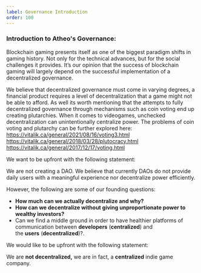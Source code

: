 ```yaml
---
label: Governance Introduction
order: 100
---
```


### Introduction to Atheo's Governance:

Blockchain gaming presents itself as one of the biggest paradigm shifts in gaming history. Not only for the technical advances, but for the social challenges it provides. It’s our opinion that the success of blockchain gaming will largely depend on the successful implementation of a decentralized governance.

We believe that decentralized governance must come in varying degrees, a financial product requires a level of decentralization that a game might not be able to afford. As well its worth mentioning that the attempts to fully decentralized governance through mechanisms such as coin voting end up creating plutarchies. When it comes to videogames, unchecked decentralization can unintentionally centralize power. The problems of coin voting and plutarchy can be further explored here: 
https://vitalik.ca/general/2021/08/16/voting3.html
https://vitalik.ca/general/2018/03/28/plutocracy.html
https://vitalik.ca/general/2017/12/17/voting.html

We want to be upfront with the following statement:

We are not creating a DAO. We believe that currently DAOs do not provide daily users with a meaningful experience nor decentralize power efficiently.

However, the following are some of our founding questions:

- **How much can we actually decentralize and why?**
- **How can we decentralize without giving unproportionate power to wealthy investors?**
- Can we find a middle ground in order to have healthier platforms of communication between **developers** (**centralized**) and the **users** (**decentralized**)?.

We would like to be upfront with the following statement:

We are **not decentralized,** we are in fact, a **centralized** indie game company.   
